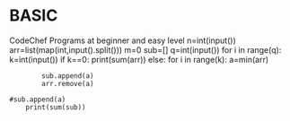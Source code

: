 # BASIC
CodeChef Programs at beginner and easy level
n=int(input())
arr=list(map(int,input().split()))
m=0
sub=[]
q=int(input())
for i in range(q):
    k=int(input())
    if k==0:
        print(sum(arr))
    else:
        for i in range(k):
            a=min(arr)
    
            sub.append(a)
            arr.remove(a)
    
    #sub.append(a)
        print(sum(sub))

            
           
                
        
